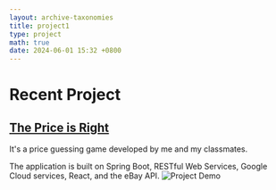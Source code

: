 ```yaml
---
layout: archive-taxonomies
title: project1
type: project
math: true
date: 2024-06-01 15:32 +0800
---
```

# Recent Project
## [The Price is Right](https://github.com/sopra-fs24-group-18/sopra-fs24-group-18-server/blob/main/README.md)

It's a price guessing game developed by me and my classmates.

The application is built on Spring Boot, RESTful Web Services, Google Cloud services, React, and the eBay API.
![Project Demo](https://github.com/YanYang-G0001/github.io/blob/master/project1.png)
